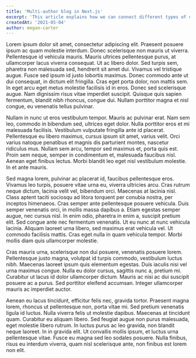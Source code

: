 ```yaml
---
title: 'Multi-author blog in Next.js'
excerpt: 'This article explains how we can connect different types of content in a Next.js application.'
createdAt: '2021-05-04'
author: megan-carter
---
```


Lorem ipsum dolor sit amet, consectetur adipiscing elit. Praesent posuere ipsum ac quam molestie interdum. Donec scelerisque non mauris ut viverra. Pellentesque id vehicula mauris. Mauris ultrices pellentesque purus, at ullamcorper lacus viverra consequat. Ut ac libero dolor. Sed turpis sem, pharetra non malesuada sed, hendrerit sit amet dui. Vivamus vel tristique augue. Fusce sed ipsum id justo lobortis maximus. Donec commodo ante ut dui consequat, in dictum elit fringilla. Cras eget porta dolor, non mattis sem. In eget arcu eget metus molestie facilisis id in eros. Donec sed scelerisque augue. Nam dignissim risus vitae imperdiet suscipit. Quisque quis sapien fermentum, blandit nibh rhoncus, congue dui. Nullam porttitor magna et nisl congue, eu venenatis tellus pulvinar.

Nullam in nunc ut eros vestibulum tempor. Mauris ac pulvinar erat. Nam sem leo, commodo in bibendum sed, ultrices eget dolor. Nulla porttitor eros et mi malesuada facilisis. Vestibulum vulputate fringilla ante id placerat. Pellentesque eu libero maximus, cursus ipsum sit amet, varius velit. Orci varius natoque penatibus et magnis dis parturient montes, nascetur ridiculus mus. Nullam sem arcu, tempor sed maximus et, porta quis est. Proin sem neque, semper in condimentum et, malesuada faucibus nisl. Aenean eget finibus lectus. Morbi blandit leo eget nisl vestibulum molestie. In et ante mauris.

Sed magna lorem, pulvinar ac placerat id, faucibus pellentesque eros. Vivamus leo turpis, posuere vitae urna eu, viverra ultricies arcu. Cras rutrum neque dictum, lacinia velit vel, bibendum orci. Maecenas at lacinia nisl. Class aptent taciti sociosqu ad litora torquent per conubia nostra, per inceptos himenaeos. Cras semper ante pellentesque posuere vehicula. Duis semper venenatis orci, in mollis massa dapibus a. Etiam egestas semper augue, nec cursus nisl. In enim odio, pharetra in enim a, suscipit pretium elit. Sed congue ante nec fermentum venenatis. Ut eu nunc at nunc vehicula lacinia. Aliquam laoreet urna libero, sed maximus erat vehicula vel. Ut commodo facilisis mattis. Cras eget nulla in quam vehicula tempor. Morbi mollis diam quis ullamcorper molestie.

Cras mauris urna, scelerisque non dui posuere, venenatis posuere lorem. Pellentesque justo magna, volutpat id turpis commodo, vestibulum luctus nibh. Maecenas laoreet ipsum quis elementum egestas. Duis iaculis nisi vel urna maximus congue. Nulla eu dolor cursus, sagittis nunc a, pretium mi. Curabitur ut lacus id dolor ullamcorper dictum. Mauris ac nisi ac dui suscipit posuere ac a purus. Sed porttitor eleifend accumsan. Integer ullamcorper mauris ac imperdiet auctor.

Aenean eu lacus tincidunt, efficitur felis nec, gravida tortor. Praesent magna lorem, rhoncus ut pellentesque non, porta vitae mi. Sed pretium venenatis ligula id luctus. Nulla viverra felis ut molestie dapibus. Maecenas at tincidunt quam. Curabitur eu aliquam libero. Sed feugiat augue non purus malesuada, eget molestie libero rutrum. In luctus purus ac leo gravida, non blandit neque laoreet. In in gravida elit. Ut convallis mollis ipsum, et luctus urna pellentesque vitae. Fusce eu magna sed leo sodales posuere. Nulla finibus, risus eu interdum viverra, quam nisl scelerisque ante, non finibus est lorem non elit.
